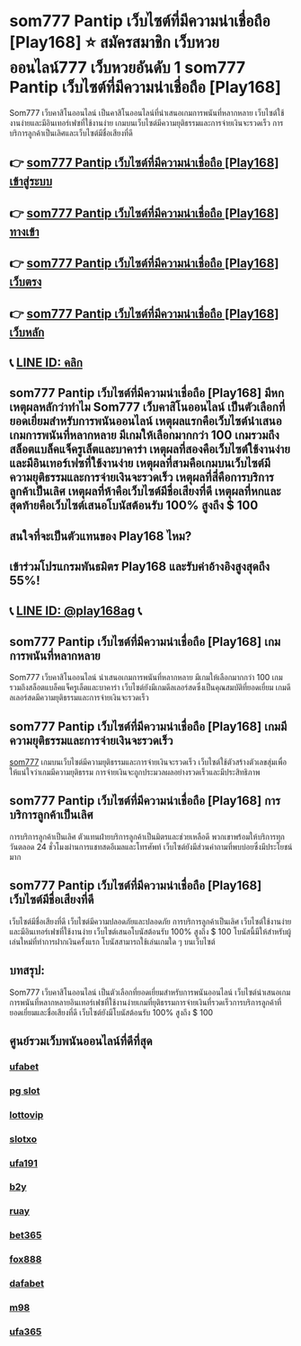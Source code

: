 
# som777 Pantip เว็บไซต์ที่มีความน่าเชื่อถือ [Play168] ⭐ สมัครสมาชิก เว็บหวยออนไลน์777 เว็บหวยอันดับ 1 som777 Pantip เว็บไซต์ที่มีความน่าเชื่อถือ [Play168]

Som777 เว็บคาสิโนออนไลน์ เป็นคาสิโนออนไลน์ที่นําเสนอเกมการพนันที่หลากหลาย เว็บไซต์ใช้งานง่ายและมีอินเทอร์เฟซที่ใช้งานง่าย เกมบนเว็บไซต์มีความยุติธรรมและการจ่ายเงินจะรวดเร็ว การบริการลูกค้าเป็นเลิศและเว็บไซต์มีชื่อเสียงที่ดี

## 👉 [som777 Pantip เว็บไซต์ที่มีความน่าเชื่อถือ [Play168] เข้าสู่ระบบ](https://bit.ly/3TCj9rY)
## 👉 [som777 Pantip เว็บไซต์ที่มีความน่าเชื่อถือ [Play168] ทางเข้า](https://bit.ly/3TCj9rY)
## 👉 [som777 Pantip เว็บไซต์ที่มีความน่าเชื่อถือ [Play168] เว็บตรง](https://bit.ly/3TCj9rY)
## 👉 [som777 Pantip เว็บไซต์ที่มีความน่าเชื่อถือ [Play168] เว็บหลัก](https://bit.ly/3TCj9rY)
## 📞 [LINE ID: คลิก](https://line.me/R/ti/p/@342mcrfd)

## som777 Pantip เว็บไซต์ที่มีความน่าเชื่อถือ [Play168] มีหกเหตุผลหลักว่าทําไม Som777 เว็บคาสิโนออนไลน์ เป็นตัวเลือกที่ยอดเยี่ยมสําหรับการพนันออนไลน์ เหตุผลแรกคือเว็บไซต์นําเสนอเกมการพนันที่หลากหลาย มีเกมให้เลือกมากกว่า 100 เกมรวมถึงสล็อตแบล็คแจ็ครูเล็ตและบาคาร่า เหตุผลที่สองคือเว็บไซต์ใช้งานง่ายและมีอินเทอร์เฟซที่ใช้งานง่าย เหตุผลที่สามคือเกมบนเว็บไซต์มีความยุติธรรมและการจ่ายเงินจะรวดเร็ว เหตุผลที่สี่คือการบริการลูกค้าเป็นเลิศ เหตุผลที่ห้าคือเว็บไซต์มีชื่อเสียงที่ดี เหตุผลที่หกและสุดท้ายคือเว็บไซต์เสนอโบนัสต้อนรับ 100% สูงถึง $ 100

## สนใจที่จะเป็นตัวแทนของ Play168 ไหม?
## เข้าร่วมโปรแกรมพันธมิตร Play168 และรับค่าอ้างอิงสูงสุดถึง 55%!
## 📞 [LINE ID: @play168ag](https://bit.ly/3RSGiFl) 📞

## som777 Pantip เว็บไซต์ที่มีความน่าเชื่อถือ [Play168] เกมการพนันที่หลากหลาย

Som777 เว็บคาสิโนออนไลน์ นําเสนอเกมการพนันที่หลากหลาย มีเกมให้เลือกมากกว่า 100 เกมรวมถึงสล็อตแบล็คแจ็ครูเล็ตและบาคาร่า เว็บไซต์ยังมีเกมดีลเลอร์สดซึ่งเป็นคุณสมบัติที่ยอดเยี่ยม เกมดีลเลอร์สดมีความยุติธรรมและการจ่ายเงินจะรวดเร็ว

## som777 Pantip เว็บไซต์ที่มีความน่าเชื่อถือ [Play168] เกมมีความยุติธรรมและการจ่ายเงินจะรวดเร็ว

[som777](https://atom.io/packages/som777) เกมบนเว็บไซต์มีความยุติธรรมและการจ่ายเงินจะรวดเร็ว เว็บไซต์ใช้ตัวสร้างตัวเลขสุ่มเพื่อให้แน่ใจว่าเกมมีความยุติธรรม การจ่ายเงินจะถูกประมวลผลอย่างรวดเร็วและมีประสิทธิภาพ

## som777 Pantip เว็บไซต์ที่มีความน่าเชื่อถือ [Play168] การบริการลูกค้าเป็นเลิศ

การบริการลูกค้าเป็นเลิศ ตัวแทนฝ่ายบริการลูกค้าเป็นมิตรและช่วยเหลือดี พวกเขาพร้อมให้บริการทุกวันตลอด 24 ชั่วโมงผ่านการแชทสดอีเมลและโทรศัพท์ เว็บไซต์ยังมีส่วนคําถามที่พบบ่อยซึ่งมีประโยชน์มาก

## som777 Pantip เว็บไซต์ที่มีความน่าเชื่อถือ [Play168] เว็บไซต์มีชื่อเสียงที่ดี

เว็บไซต์มีชื่อเสียงที่ดี เว็บไซต์มีความปลอดภัยและปลอดภัย การบริการลูกค้าเป็นเลิศ เว็บไซต์ใช้งานง่ายและมีอินเทอร์เฟซที่ใช้งานง่าย เว็บไซต์เสนอโบนัสต้อนรับ 100% สูงถึง $ 100 โบนัสนี้มีให้สําหรับผู้เล่นใหม่ที่ทําการฝากเงินครั้งแรก โบนัสสามารถใช้เล่นเกมใด ๆ บนเว็บไซต์

## บทสรุป:

Som777 เว็บคาสิโนออนไลน์ เป็นตัวเลือกที่ยอดเยี่ยมสําหรับการพนันออนไลน์ เว็บไซต์นําเสนอเกมการพนันที่หลากหลายอินเทอร์เฟซที่ใช้งานง่ายเกมที่ยุติธรรมการจ่ายเงินที่รวดเร็วการบริการลูกค้าที่ยอดเยี่ยมและชื่อเสียงที่ดี เว็บไซต์ยังมีโบนัสต้อนรับ 100% สูงถึง $ 100

## ศูนย์รวมเว็บพนันออนไลน์ที่ดีที่สุด
### [ufabet](https://atom.io/packages/ufabet)
### [pg slot](https://atom.io/themes/pg%20slot)
### [lottovip](https://atom.io/packages/lottovip)
### [slotxo](https://atom.io/packages/slotxo)
### [ufa191](https://atom.io/packages/ufa191)
### [b2y](https://atom.io/packages/b2y)
### [ruay](https://atom.io/themes/ruay)
### [bet365](https://atom.io/packages/bet365)
### [fox888](https://atom.io/packages/fox888)
### [dafabet](https://atom.io/packages/dafabet)
### [m98](https://atom.io/packages/m98)
### [ufa365](https://atom.io/packages/ufa365)